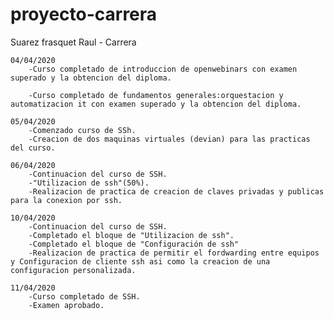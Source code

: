 # proyecto-carrera
 Suarez frasquet Raul - Carrera

	04/04/2020
		-Curso completado de introduccion de openwebinars con examen superado y la obtencion del diploma.
		
		-Curso completado de fundamentos generales:orquestacion y automatizacion it con examen superado y la obtencion del diploma.

	05/04/2020
		-Comenzado curso de SSh.
		-Creacion de dos maquinas virtuales (devian) para las practicas del curso.

	06/04/2020
		-Continuacion del curso de SSH.
		-"Utilizacion de ssh"(50%).
		-Realizacion de practica de creacion de claves privadas y publicas para la conexion por ssh.

	10/04/2020
		-Continuacion del curso de SSH.
		-Completado el bloque de "Utilizacion de ssh".
		-Completado el bloque de "Configuración de ssh"
		-Realizacion de practica de permitir el fordwarding entre equipos y Configuracion de cliente ssh asi como la creacion de una configuracion personalizada.

	11/04/2020
		-Curso completado de SSH.
		-Examen aprobado.
